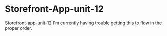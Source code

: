 # Storefront-App-unit-12
Storefront-app-unit-12
I'm currently having trouble getting this to flow in the proper order.
